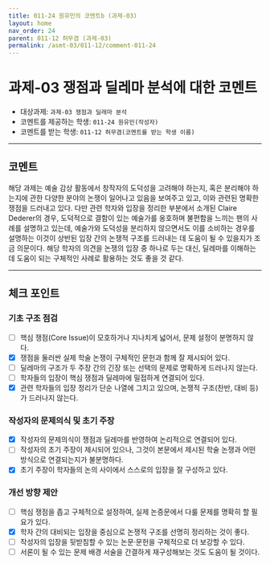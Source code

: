```yaml
---
title: 011-24 원유민의 코멘트b (과제-03) 
layout: home
nav_order: 24
parent: 011-12 허무겸 (과제-03)
permalink: /asmt-03/011-12/comment-011-24
---
```


# 과제-03 쟁점과 딜레마 분석에 대한 코멘트

- 대상과제: `과제-03 쟁점과 딜레마 분석`
- 코멘트를 제공하는 학생: `011-24 원유민(작성자)` 
- 코멘트를 받는 학생: `011-12 허무겸(코멘트를 받는 학생 이름)` 

---

## 코멘트

해당 과제는 예술 감상 활동에서 창작자의 도덕성을 고려해야 하는지, 혹은 분리해야 하는지에 관한 다양한 분야의 논쟁이 일어나고 있음을 보여주고 있고, 이와 관련된 명확한 쟁점을 드러내고 있다. 다만 관련 학자와 입장을 정리한 부분에서 소개된 Claire Dederer의 경우, 도덕적으로 결함이 있는 예술가를 옹호하며 불편함을 느끼는 팬의 사례를 설명하고 있는데, 예술가와 도덕성을 분리하지 않으면서도 이를 소비하는 경우를 설명하는 이것이 상반된 입장 간의 논쟁적 구조를 드러내는 데 도움이 될 수 있을지가 조금 의문이다. 해당 학자의 의견을 논쟁의 입장 중 하나로 두는 대신, 딜레마를 이해하는 데 도움이 되는 구체적인 사례로 활용하는 것도 좋을 것 같다.

---

## 체크 포인트

### **기초 구조 점검**
- [ ] 핵심 쟁점(Core Issue)이 모호하거나 지나치게 넓어서, 문제 설정이 분명하지 않다.
- [x] 쟁점을 둘러싼 실제 학술 논쟁이 구체적인 문헌과 함께 잘 제시되어 있다.
- [ ] 딜레마의 구조가 두 주장 간의 긴장 또는 선택의 문제로 명확하게 드러나지 않는다.
- [ ] 학자들의 입장이 핵심 쟁점과 딜레마에 밀접하게 연결되어 있다.
- [x] 관련 학자들의 입장 정리가 단순 나열에 그치고 있으며, 논쟁적 구조(찬반, 대비 등)가 드러나지 않는다.

### **작성자의 문제의식 및 초기 주장**
- [x] 작성자의 문제의식이 쟁점과 딜레마를 반영하여 논리적으로 연결되어 있다.
- [ ] 작성자의 초기 주장이 제시되어 있으나, 그것이 본문에서 제시된 학술 논쟁과 어떤 방식으로 연결되는지가 불분명하다.
- [x] 초기 주장이 학자들의 논의 사이에서 스스로의 입장을 잘 구성하고 있다.

### **개선 방향 제안**
- [ ] 핵심 쟁점을 좁고 구체적으로 설정하여, 실제 논증문에서 다룰 문제를 명확히 할 필요가 있다.
- [x] 학자 간의 대비되는 입장을 중심으로 논쟁적 구조를 선명히 정리하는 것이 좋다.
- [ ] 작성자의 입장을 뒷받침할 수 있는 논문·문헌을 구체적으로 더 보강할 수 있다.
- [ ] 서론이 될 수 있는 문제 배경 서술을 간결하게 재구성해보는 것도 도움이 될 것이다.
